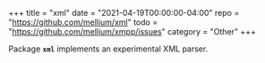 +++
title    = "xml"
date     = "2021-04-19T00:00:00-04:00"
repo     = "https://github.com/mellium/xml"
todo     = "https://github.com/mellium/xmpp/issues"
category = "Other"
+++

Package **`xml`** implements an experimental XML parser.
